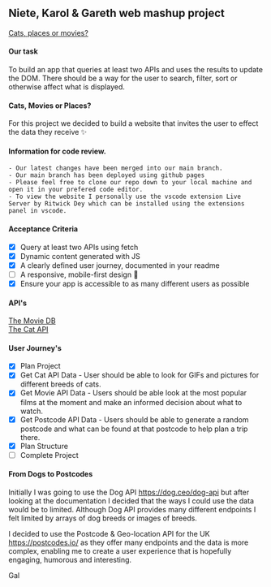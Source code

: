 ## Niete, Karol & Gareth web mashup project

[Cats, places or movies?](https://fac26.github.io/CatsDogsOrMovies/)

#### Our task  

To build an app that queries at least two APIs and uses the results to update the DOM. There should be a way for the user to search, filter, sort or otherwise affect what is displayed.

#### Cats, Movies or Places?

For this project we decided to build a website that invites the user to effect the data they receive ✨

#### Information for code review.

    - Our latest changes have been merged into our main branch.
    - Our main branch has been deployed using github pages
    - Please feel free to clone our repo down to your local machine and open it in your prefered code editor.
    - To view the website I personally use the vscode extension Live Server by Ritwick Dey which can be installed using the extensions panel in vscode.

#### Acceptance Criteria

* [x] Query at least two APIs using fetch
* [x] Dynamic content generated with JS
* [x] A clearly defined user journey, documented in your readme
* [ ] A responsive, mobile-first design 👷
* [x] Ensure your app is accessible to as many different users as possible

#### API's
[The Movie DB](https://www.themoviedb.org/)<br>
[The Cat API](https://thecatapi.com/)<br>

#### User Journey's
* [x] Plan Project
* [x] Get Cat API Data - User should be able to look for GIFs and pictures for different breeds of cats.
* [x] Get Movie API Data - Users should be able look at the most popular films at the moment and make an informed decision about what to watch.
* [X] Get Postcode API Data - Users should be able to generate a random postcode and what can be found at that postcode to help plan a trip there.  
* [x] Plan Structure
* [ ] Complete Project

#### From Dogs to Postcodes

Initially I was going to use the Dog API https://dog.ceo/dog-api but after looking at the documentation I decided that the ways I could use the data would be to limited. Although Dog API provides many different endpoints I felt limited by arrays of dog breeds or images of breeds.

I decided to use the Postcode & Geo-location API for the UK https://postcodes.io/ as they offer many endpoints and the data is more complex, enabling me to create a user experience that is hopefully engaging, humorous and interesting.

Gal
